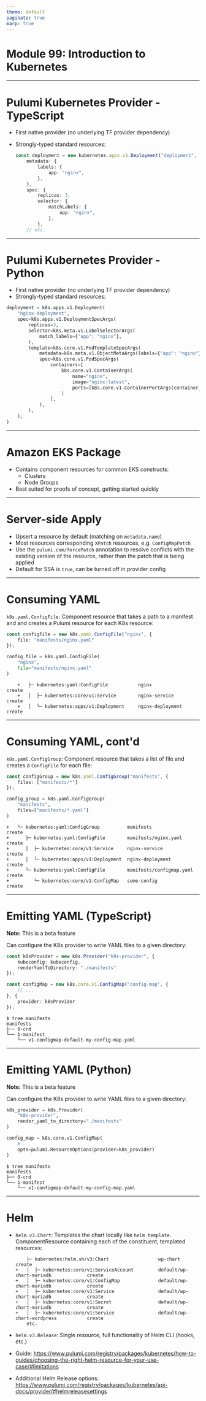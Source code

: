 ```yaml
---
theme: default
paginate: true
marp: true
---
```


# **Module 99: Introduction to Kubernetes**

---

# Pulumi Kubernetes Provider - TypeScript

* First native provider (no underlying TF provider dependency)
* Strongly-typed standard resources:

    ```typescript
    const deployment = new kubernetes.apps.v1.Deployment("deployment", {
        metadata: {
            labels: {
                app: "nginx",
            },
        },
        spec: {
            replicas: 3,
            selector: {
                matchLabels: {
                    app: "nginx",
                },
            },
        // etc.
    ```

---

# Pulumi Kubernetes Provider - Python

* First native provider (no underlying TF provider dependency)
* Strongly-typed standard resources:

```python
deployment = k8s.apps.v1.Deployment(
    "nginx-deployment",
    spec=k8s.apps.v1.DeploymentSpecArgs(
        replicas=3,
        selector=k8s.meta.v1.LabelSelectorArgs(
            match_labels={"app": "nginx"},
        ),
        template=k8s.core.v1.PodTemplateSpecArgs(
            metadata=k8s.meta.v1.ObjectMetaArgs(labels={"app": "nginx"}),
            spec=k8s.core.v1.PodSpecArgs(
                containers=[
                    k8s.core.v1.ContainerArgs(
                        name="nginx",
                        image="nginx:latest",
                        ports=[k8s.core.v1.ContainerPortArgs(container_port=80)]
                    )
                ],
            ),
        ),
    ),
)
```

---

# Amazon EKS Package

* Contains component resources for common EKS constructs:
  * Clusters
  * Node Groups
* Best suited for proofs of concept, getting started quickly

---

# Server-side Apply

* Upsert a resource by default (matching on `metadata.name`)
* Most resources corresponding `XPatch` resources, e.g. `ConfigMapPatch`
* Use the `pulumi.com/forcePatch` annotation to resolve conflicts with the existing version of the resource, rather than the patch that is being applied
* Default for SSA is `true`, can be turned off in provider config

---

# Consuming YAML

`k8s.yaml.ConfigFile`: Component resource that takes a path to a manifest and and creates a Pulumi resource for each K8s resource:

```typescript
const configFile = new k8s.yaml.ConfigFile("nginx", {
    file: "manifests/nginx.yaml"
});
```

```python
config_file = k8s.yaml.ConfigFile(
    "nginx",
    file="manifests/nginx.yaml"
)
```

```text
    +   ├─ kubernetes:yaml:ConfigFile           nginx                       create     
    +   │  ├─ kubernetes:core/v1:Service        nginx-service               create     
    +   │  └─ kubernetes:apps/v1:Deployment     nginx-deployment            create 
```

---

# Consuming YAML, cont'd

`k8s.yaml.ConfigGroup`: Component resource that takes a list of file and creates a `ConfigFile` for each file:

```typescript
const configGroup = new k8s.yaml.ConfigGroup("manifests", {
    files: ["manifests/*"]
});
```

```python
config_group = k8s.yaml.ConfigGroup(
    "manifests",
    files=["manifests/*.yaml"]
)
```

```text
+   └─ kubernetes:yaml:ConfigGroup          manifests                   create     
+      ├─ kubernetes:yaml:ConfigFile        manifests/nginx.yaml        create     
+      │  ├─ kubernetes:core/v1:Service     nginx-service               create     
+      │  └─ kubernetes:apps/v1:Deployment  nginx-deployment            create     
+      └─ kubernetes:yaml:ConfigFile        manifests/configmap.yaml    create     
+         └─ kubernetes:core/v1:ConfigMap   some-config                 create     

```

---

# Emitting YAML (TypeScript)

**Note:** This is a beta feature

Can configure the K8s provider to write YAML files to a given directory:

```typescript
const k8sProvider = new k8s.Provider("k8s-provider", {
    kubeconfig: kubeconfig,
    renderYamlToDirectory: "./manifests"
});

const configMap = new k8s.core.v1.ConfigMap("config-map", {
    // ...
}, {
    provider: k8sProvider
});
```

```text
$ tree manifests
manifests
├── 0-crd
└── 1-manifest
    └── v1-configmap-default-my-config-map.yaml
```

---

# Emitting YAML (Python)

**Note:** This is a beta feature

Can configure the K8s provider to write YAML files to a given directory:

```python
k8s_provider = k8s.Provider(
    "k8s-provider",
    render_yaml_to_directory="./manifests"
)

config_map = k8s.core.v1.ConfigMap(
    # ...
    opts=pulumi.ResourceOptions(provider=k8s_provider)
)
```

```text
$ tree manifests
manifests
├── 0-crd
└── 1-manifest
    └── v1-configmap-default-my-config-map.yaml
```

---

# Helm

* `helm.v3.Chart`: Templates the chart locally like `helm template`. ComponentResource containing each of the constituent, templated resources:

    ```text
        ├─ kubernetes:helm.sh/v3:Chart                  wp-chart                             create      
    +   │  ├─ kubernetes:core/v1:ServiceAccount         default/wp-chart-mariadb             create      
    +   │  ├─ kubernetes:core/v1:ConfigMap              default/wp-chart-mariadb             create      
    +   │  ├─ kubernetes:core/v1:Service                default/wp-chart-mariadb             create      
    +   │  ├─ kubernetes:core/v1:Secret                 default/wp-chart-mariadb             create      
    +   │  ├─ kubernetes:core/v1:Service                default/wp-chart-wordpress           create
        etc.
    ```

* `helm.v3.Release`: Single resource, full functionality of Helm CLI (hooks, etc.)
* Guide: <https://www.pulumi.com/registry/packages/kubernetes/how-to-guides/choosing-the-right-helm-resource-for-your-use-case/#limitations>
* Additional Helm Release options: <https://www.pulumi.com/registry/packages/kubernetes/api-docs/provider/#helmreleasesettings>
